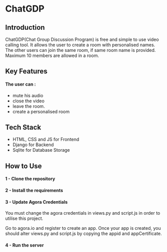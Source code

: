 # ChatGDP
## Introduction
ChatGDP(Chat Group Discussion Program) is free and simple to use video calling tool. It allows the user to create a room with personalised names. The other users can join the same room, if same room name is provided. 
Maximum 10 members are allowed in a room.

## Key Features
#### The user can :
- mute his audio
- close the video 
- leave the room.
- create a personalised room

## Tech Stack
- HTML, CSS and JS for Frontend
- Django for Backend
- Sqlite for Database Storage

## How to Use
#### 1 - Clone the repository
#### 2 - Install the requirements
#### 3 - Update Agora Credentials
You must change the agora credentials in views.py and script.js in order to utilise this project.

Go to agora.io and register to create an app. Once your app is created, you should alter views.py and script.js by copying the appid and appCertificate.
#### 4 - Run the server
